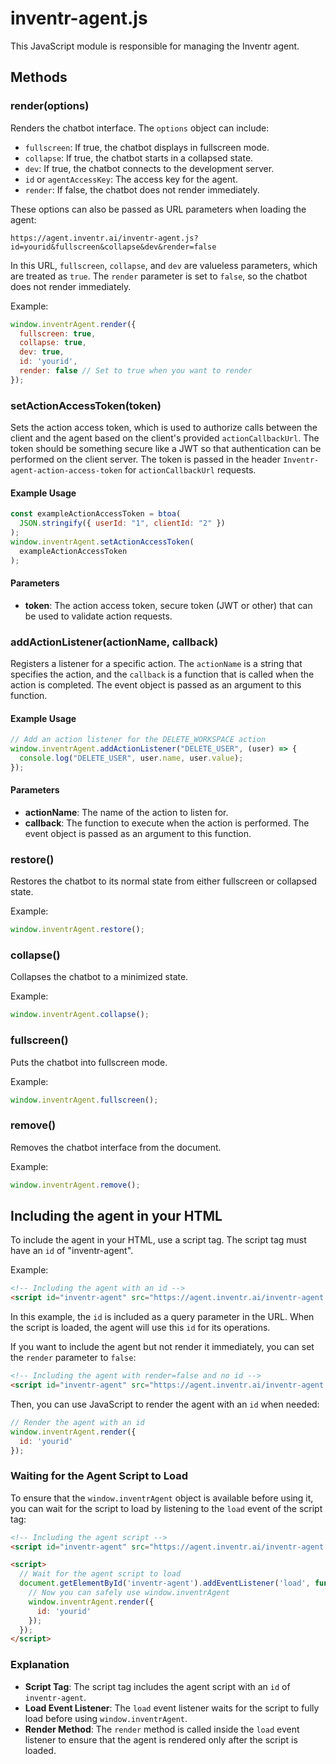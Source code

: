 # inventr-agent.js

This JavaScript module is responsible for managing the Inventr agent.

## Methods

### render(options)

Renders the chatbot interface. The `options` object can include:

- `fullscreen`: If true, the chatbot displays in fullscreen mode.
- `collapse`: If true, the chatbot starts in a collapsed state.
- `dev`: If true, the chatbot connects to the development server.
- `id` or `agentAccessKey`: The access key for the agent.
- `render`: If false, the chatbot does not render immediately.

These options can also be passed as URL parameters when loading the agent:

```
https://agent.inventr.ai/inventr-agent.js?id=yourid&fullscreen&collapse&dev&render=false
```

In this URL, `fullscreen`, `collapse`, and `dev` are valueless parameters, which are treated as `true`. The `render` parameter is set to `false`, so the chatbot does not render immediately.

Example:

```javascript
window.inventrAgent.render({
  fullscreen: true,
  collapse: true,
  dev: true,
  id: 'yourid',
  render: false // Set to true when you want to render
});
```

<!-- ### addActionCallback(action, callback, data)

Registers a callback function for a specific action. The `action` is a string that specifies the action, and the `callback` is a function that is called when the action is received. The function also accepts an optional `data` object that is sent to the server when the callback is registered. The function returns an object with a `remove` method that can be used to remove the callback.

Example:

```javascript
const callback = window.inventrAgent.addActionCallback('action', function(data) {
  console.log('Received action with data:', data);
});
// To remove the callback:
callback.remove();
``` -->

### setActionAccessToken(token)

Sets the action access token, which is used to authorize calls between the client and the agent based on the client's provided `actionCallbackUrl`. The token should be something secure like a JWT so that authentication can be performed on the client server. The token is passed in the header `Inventr-agent-action-access-token` for `actionCallbackUrl` requests.

#### Example Usage

```javascript
const exampleActionAccessToken = btoa(
  JSON.stringify({ userId: "1", clientId: "2" })
);
window.inventrAgent.setActionAccessToken(
  exampleActionAccessToken
);
```

#### Parameters

- **token**: The action access token, secure token (JWT or other) that can be used to validate action requests.

### addActionListener(actionName, callback)

Registers a listener for a specific action. The `actionName` is a string that specifies the action, and the `callback` is a function that is called when the action is completed. The event object is passed as an argument to this function.

#### Example Usage

```javascript
// Add an action listener for the DELETE_WORKSPACE action
window.inventrAgent.addActionListener("DELETE_USER", (user) => {
  console.log("DELETE_USER", user.name, user.value);
});
```

#### Parameters

- **actionName**: The name of the action to listen for.
- **callback**: The function to execute when the action is performed. The event object is passed as an argument to this function.


### restore()

Restores the chatbot to its normal state from either fullscreen or collapsed state.

Example:

```javascript
window.inventrAgent.restore();
```

### collapse()

Collapses the chatbot to a minimized state.

Example:

```javascript
window.inventrAgent.collapse();
```

### fullscreen()

Puts the chatbot into fullscreen mode.

Example:

```javascript
window.inventrAgent.fullscreen();
```

### remove()

Removes the chatbot interface from the document.

Example:

```javascript
window.inventrAgent.remove();
```

## Including the agent in your HTML

To include the agent in your HTML, use a script tag. The script tag must have an `id` of "inventr-agent". 

Example:

```html
<!-- Including the agent with an id -->
<script id="inventr-agent" src="https://agent.inventr.ai/inventr-agent.js?id=yourid"></script>
```

In this example, the `id` is included as a query parameter in the URL. When the script is loaded, the agent will use this `id` for its operations.

If you want to include the agent but not render it immediately, you can set the `render` parameter to `false`:

```html
<!-- Including the agent with render=false and no id -->
<script id="inventr-agent" src="https://agent.inventr.ai/inventr-agent.js?render=false"></script>
```

Then, you can use JavaScript to render the agent with an `id` when needed:

```javascript
// Render the agent with an id
window.inventrAgent.render({
  id: 'yourid'
});
```

### Waiting for the Agent Script to Load

To ensure that the `window.inventrAgent` object is available before using it, you can wait for the script to load by listening to the `load` event of the script tag:

```html
<!-- Including the agent script -->
<script id="inventr-agent" src="https://agent.inventr.ai/inventr-agent.js?id=yourid"></script>

<script>
  // Wait for the agent script to load
  document.getElementById('inventr-agent').addEventListener('load', function() {
    // Now you can safely use window.inventrAgent
    window.inventrAgent.render({
      id: 'yourid'
    });
  });
</script>
```

### Explanation
- **Script Tag**: The script tag includes the agent script with an `id` of `inventr-agent`.
- **Load Event Listener**: The `load` event listener waits for the script to fully load before using `window.inventrAgent`.
- **Render Method**: The `render` method is called inside the `load` event listener to ensure that the agent is rendered only after the script is loaded.

